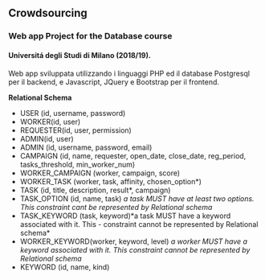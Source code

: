 ## Crowdsourcing
### Web app Project for the Database course
#### Universitá degli Studi di Milano (2018/19). 

Web app sviluppata utilizzando i linguaggi PHP ed il database Postgresql per il backend, e Javascript, JQuery e Bootstrap per il frontend.

<b>Relational Schema</b>
- USER (id, username, password)
- WORKER(id, user)
- REQUESTER(id, user, permission)
- ADMIN(id, user)
- ADMIN (id, username, password, email)
- CAMPAIGN (id, name, requester, open_date, close_date, reg_period, tasks_threshold, min_worker_num)
- WORKER_CAMPAIGN (worker, campaign, score)
- WORKER_TASK (worker, task, affinity, chosen_option*)
- TASK (id, title, description, result*, campaign)
- TASK_OPTION (id, name, task)
*a task MUST have at least two options. This constraint cant be represented by Relational schema*
- TASK_KEYWORD (task, keyword)\*a task MUST have a keyword associated with it. This - constraint cannot be represented by Relational schema*
- WORKER_KEYWORD(worker, keyword, level)
 *a worker MUST have a keyword associated with it. This  constraint cannot be represented by Relational schema*
- KEYWORD (id, name, kind)

